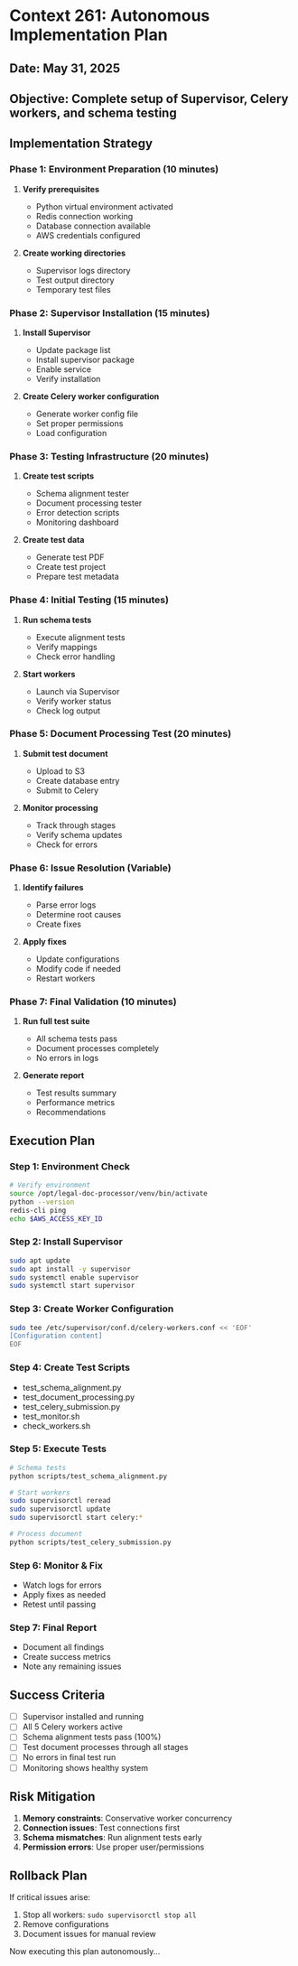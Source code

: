 # Context 261: Autonomous Implementation Plan

## Date: May 31, 2025
## Objective: Complete setup of Supervisor, Celery workers, and schema testing

## Implementation Strategy

### Phase 1: Environment Preparation (10 minutes)
1. **Verify prerequisites**
   - Python virtual environment activated
   - Redis connection working
   - Database connection available
   - AWS credentials configured

2. **Create working directories**
   - Supervisor logs directory
   - Test output directory
   - Temporary test files

### Phase 2: Supervisor Installation (15 minutes)
1. **Install Supervisor**
   - Update package list
   - Install supervisor package
   - Enable service
   - Verify installation

2. **Create Celery worker configuration**
   - Generate worker config file
   - Set proper permissions
   - Load configuration

### Phase 3: Testing Infrastructure (20 minutes)
1. **Create test scripts**
   - Schema alignment tester
   - Document processing tester
   - Error detection scripts
   - Monitoring dashboard

2. **Create test data**
   - Generate test PDF
   - Create test project
   - Prepare test metadata

### Phase 4: Initial Testing (15 minutes)
1. **Run schema tests**
   - Execute alignment tests
   - Verify mappings
   - Check error handling

2. **Start workers**
   - Launch via Supervisor
   - Verify worker status
   - Check log output

### Phase 5: Document Processing Test (20 minutes)
1. **Submit test document**
   - Upload to S3
   - Create database entry
   - Submit to Celery

2. **Monitor processing**
   - Track through stages
   - Verify schema updates
   - Check for errors

### Phase 6: Issue Resolution (Variable)
1. **Identify failures**
   - Parse error logs
   - Determine root causes
   - Create fixes

2. **Apply fixes**
   - Update configurations
   - Modify code if needed
   - Restart workers

### Phase 7: Final Validation (10 minutes)
1. **Run full test suite**
   - All schema tests pass
   - Document processes completely
   - No errors in logs

2. **Generate report**
   - Test results summary
   - Performance metrics
   - Recommendations

## Execution Plan

### Step 1: Environment Check
```bash
# Verify environment
source /opt/legal-doc-processor/venv/bin/activate
python --version
redis-cli ping
echo $AWS_ACCESS_KEY_ID
```

### Step 2: Install Supervisor
```bash
sudo apt update
sudo apt install -y supervisor
sudo systemctl enable supervisor
sudo systemctl start supervisor
```

### Step 3: Create Worker Configuration
```bash
sudo tee /etc/supervisor/conf.d/celery-workers.conf << 'EOF'
[Configuration content]
EOF
```

### Step 4: Create Test Scripts
- test_schema_alignment.py
- test_document_processing.py
- test_celery_submission.py
- test_monitor.sh
- check_workers.sh

### Step 5: Execute Tests
```bash
# Schema tests
python scripts/test_schema_alignment.py

# Start workers
sudo supervisorctl reread
sudo supervisorctl update
sudo supervisorctl start celery:*

# Process document
python scripts/test_celery_submission.py
```

### Step 6: Monitor & Fix
- Watch logs for errors
- Apply fixes as needed
- Retest until passing

### Step 7: Final Report
- Document all findings
- Create success metrics
- Note any remaining issues

## Success Criteria
- [ ] Supervisor installed and running
- [ ] All 5 Celery workers active
- [ ] Schema alignment tests pass (100%)
- [ ] Test document processes through all stages
- [ ] No errors in final test run
- [ ] Monitoring shows healthy system

## Risk Mitigation
1. **Memory constraints**: Conservative worker concurrency
2. **Connection issues**: Test connections first
3. **Schema mismatches**: Run alignment tests early
4. **Permission errors**: Use proper user/permissions

## Rollback Plan
If critical issues arise:
1. Stop all workers: `sudo supervisorctl stop all`
2. Remove configurations
3. Document issues for manual review

Now executing this plan autonomously...